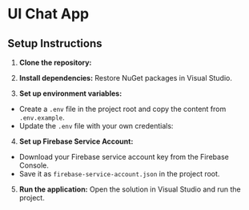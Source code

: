 ﻿# UI Chat App

## Setup Instructions

1. **Clone the repository:**


2. **Install dependencies:**
Restore NuGet packages in Visual Studio.

3. **Set up environment variables:**
- Create a `.env` file in the project root and copy the content from `.env.example`.
- Update the `.env` file with your own credentials:


4. **Set up Firebase Service Account:**
- Download your Firebase service account key from the Firebase Console.
- Save it as `firebase-service-account.json` in the project root.

5. **Run the application:**
Open the solution in Visual Studio and run the project.